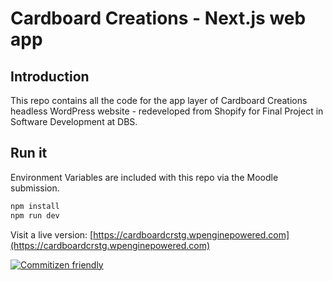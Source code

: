 # Cardboard Creations - Next.js  web app

## Introduction

This repo contains all the code for the app layer of Cardboard Creations headless WordPress website - redeveloped from Shopify for Final Project in Software Development at DBS.

## Run it 

Environment Variables are included with this repo via the Moodle submission.

```bash
npm install
npm run dev
```

Visit a live version: [https://cardboardcrstg.wpenginepowered.com](https://cardboardcrstg.wpenginepowered.com)

[![Commitizen friendly](https://img.shields.io/badge/commitizen-friendly-brightgreen.svg)](http://commitizen.github.io/cz-cli/)
